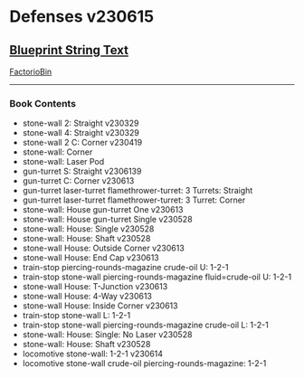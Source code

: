 # Defenses v230615

## [Blueprint String Text](https://factoriobin.com/static/cdn/forever/post/c/8/0/c80DPlPJ/0/v0/blueprint-3fc4eccc77324aef.txt)

[FactorioBin](https://factoriobin.com/post/c80DPlPJ)

-----

### Book Contents

* stone-wall 2: Straight v230329
* stone-wall 4: Straight v230329
* stone-wall 2 C: Corner v230419
* stone-wall: Corner
* stone-wall: Laser Pod
* gun-turret S: Straight v2306139
* gun-turret C: Corner v230613
* gun-turret laser-turret flamethrower-turret: 3 Turrets: Straight
* gun-turret laser-turret flamethrower-turret: 3 Turret: Corner
* stone-wall: House gun-turret One v230613
* stone-wall: House gun-turret Single v230528
* stone-wall: House: Single v230528
* stone-wall: House: Shaft v230528
* stone-wall House: Outside Corner v230613
* stone-wall House: End Cap v230613
* train-stop piercing-rounds-magazine crude-oil U: 1-2-1
* train-stop stone-wall piercing-rounds-magazine fluid=crude-oil U: 1-2-1
* stone-wall House: T-Junction v230613
* stone-wall House: 4-Way v230613
* stone-wall House: Inside Corner v230613
* train-stop stone-wall L: 1-2-1
* train-stop stone-wall piercing-rounds-magazine crude-oil L: 1-2-1
* stone-wall: House: Single: No Laser v230528
* stone-wall: House: Shaft v230528
* locomotive stone-wall: 1-2-1 v230614
* locomotive stone-wall crude-oil piercing-rounds-magazine: 1-2-1
